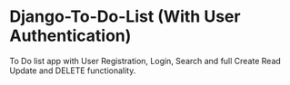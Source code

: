 # Django-To-Do-List (With User Authentication)
To Do list app with User Registration, Login, Search and full Create Read Update and DELETE functionality.
